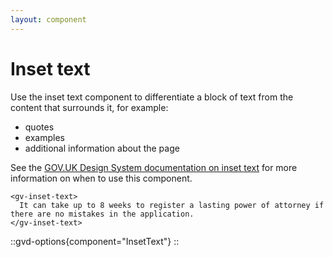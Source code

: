 ```yaml
---
layout: component
---
```


# Inset text

Use the inset text component to differentiate a block of text from the content that surrounds it, for example:

- quotes 
- examples
- additional information about the page

See the [GOV.UK Design System documentation on inset text](https://design-system.service.gov.uk/components/inset-text/)
for more information on when to use this component.

```vue
<gv-inset-text>
  It can take up to 8 weeks to register a lasting power of attorney if there are no mistakes in the application. 
</gv-inset-text>
```

::gvd-options{component="InsetText"}
::